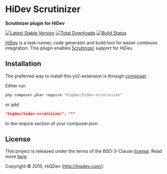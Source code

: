 HiDev Scrutinizer
=================

**Scrutinizer plugin for HiDev**

[![Latest Stable Version](https://poser.pugx.org/hiqdev/hidev-scrutinizer/v/stable)](https://packagist.org/packages/hiqdev/hidev-scrutinizer)
[![Total Downloads](https://poser.pugx.org/hiqdev/hidev-scrutinizer/downloads)](https://packagist.org/packages/hiqdev/hidev-scrutinizer)
[![Build Status](https://img.shields.io/travis/hiqdev/hidev-scrutinizer.svg)](https://travis-ci.org/hiqdev/hidev-scrutinizer)

[HiDev](https://github.com/hiqdev/hidev) is a task runner, code generator and build tool for easier continuos integration.
This plugin enables [Scrutinizer](https://scrutinizer-ci.org/) support for HiDev.

## Installation

The preferred way to install this yii2-extension is through [composer](http://getcomposer.org/download/).

Either run

```sh
php composer.phar require "hiqdev/hidev-scrutinizer"
```

or add

```json
"hiqdev/hidev-scrutinizer": "*"
```

to the require section of your composer.json.

## License

This project is released under the terms of the BSD-3-Clause [license](LICENSE).
Read more [here](http://choosealicense.com/licenses/bsd-3-clause).

Copyright © 2015, HiQDev (http://hiqdev.com/)
